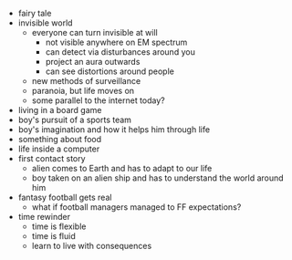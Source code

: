 * fairy tale
* invisible world
	* everyone can turn invisible at will
		* not visible anywhere on EM spectrum
		* can detect via disturbances around you
		* project an aura outwards
		* can see distortions around people
	* new methods of surveillance
	* paranoia, but life moves on
	* some parallel to the internet today?
* living in a board game
* boy's pursuit of a sports team
* boy's imagination and how it helps him through life
* something about food
* life inside a computer
* first contact story
	* alien comes to Earth and has to adapt to our life
	* boy taken on an alien ship and has to understand the world around him
* fantasy football gets real
	* what if football managers managed to FF expectations?
* time rewinder
	* time is flexible
	* time is fluid
	* learn to live with consequences